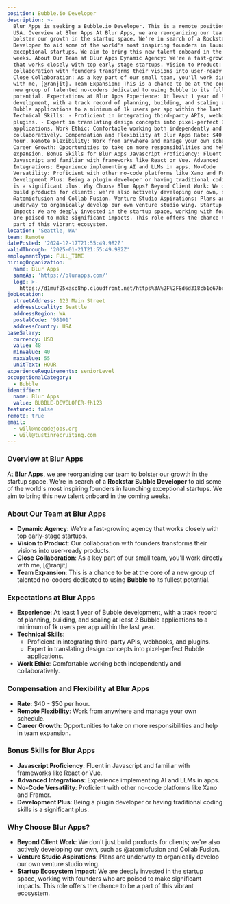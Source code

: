 ```yaml
---
position: Bubble.io Developer
description: >-
  Blur Apps is seeking a Bubble.io Developer. This is a remote position based in
  USA. Overview at Blur Apps At Blur Apps, we are reorganizing our team to
  bolster our growth in the startup space. We're in search of a Rockstar Bubble
  Developer to aid some of the world's most inspiring founders in launching
  exceptional startups. We aim to bring this new talent onboard in the coming
  weeks. About Our Team at Blur Apps Dynamic Agency: We're a fast-growing agency
  that works closely with top early-stage startups. Vision to Product: Our
  collaboration with founders transforms their visions into user-ready products.
  Close Collaboration: As a key part of our small team, you'll work directly
  with me, [@ranjit]. Team Expansion: This is a chance to be at the core of a
  new group of talented no-coders dedicated to using Bubble to its fullest
  potential. Expectations at Blur Apps Experience: At least 1 year of Bubble
  development, with a track record of planning, building, and scaling at least 2
  Bubble applications to a minimum of 1k users per app within the last year.
  Technical Skills: - Proficient in integrating third-party APIs, webhooks, and
  plugins. - Expert in translating design concepts into pixel-perfect Bubble
  applications. Work Ethic: Comfortable working both independently and
  collaboratively. Compensation and Flexibility at Blur Apps Rate: $40 - $50 per
  hour. Remote Flexibility: Work from anywhere and manage your own schedule.
  Career Growth: Opportunities to take on more responsibilities and help in team
  expansion. Bonus Skills for Blur Apps Javascript Proficiency: Fluent in
  Javascript and familiar with frameworks like React or Vue. Advanced
  Integrations: Experience implementing AI and LLMs in apps. No-Code
  Versatility: Proficient with other no-code platforms like Xano and Framer.
  Development Plus: Being a plugin developer or having traditional coding skills
  is a significant plus. Why Choose Blur Apps? Beyond Client Work: We don't just
  build products for clients; we're also actively developing our own, such as
  @atomicfusion and Collab Fusion. Venture Studio Aspirations: Plans are
  underway to organically develop our own venture studio wing. Startup Ecosystem
  Impact: We are deeply invested in the startup space, working with founders who
  are poised to make significant impacts. This role offers the chance to be a
  part of this vibrant ecosystem.
location: 'Seattle, WA'
team: Remote
datePosted: '2024-12-17T21:55:49.982Z'
validThrough: '2025-01-21T21:55:49.982Z'
employmentType: FULL_TIME
hiringOrganization:
  name: Blur Apps
  sameAs: 'https://blurapps.com/'
  logo: >-
    https://d1muf25xaso8hp.cloudfront.net/https%3A%2F%2F8d6d318cb1c67bc0b84ee11b83349e08.cdn.bubble.io%2Ff1707394005610x495759504272951040%2Fblur_apps_logo.jpeg?w=48&h=48&auto=compress&dpr=2&fit=max
jobLocation:
  streetAddress: 123 Main Street
  addressLocality: Seattle
  addressRegion: WA
  postalCode: '98101'
  addressCountry: USA
baseSalary:
  currency: USD
  value: 48
  minValue: 40
  maxValue: 55
  unitText: HOUR
experienceRequirements: seniorLevel
occupationalCategory:
  - Bubble
identifier:
  name: Blur Apps
  value: BUBBLE-DEVELOPER-fh123
featured: false
remote: true
email:
  - will@nocodejobs.org
  - will@tustinrecruiting.com
---
```


### Overview at Blur Apps
At **Blur Apps**, we are reorganizing our team to bolster our growth in the startup space. We're in search of a **Rockstar Bubble Developer** to aid some of the world's most inspiring founders in launching exceptional startups. We aim to bring this new talent onboard in the coming weeks.

### About Our Team at Blur Apps
- **Dynamic Agency**: We're a fast-growing agency that works closely with top early-stage startups.
- **Vision to Product**: Our collaboration with founders transforms their visions into user-ready products.
- **Close Collaboration**: As a key part of our small team, you'll work directly with me, [@ranjit].
- **Team Expansion**: This is a chance to be at the core of a new group of talented no-coders dedicated to using **Bubble** to its fullest potential.

### Expectations at Blur Apps
- **Experience**: At least 1 year of Bubble development, with a track record of planning, building, and scaling at least 2 Bubble applications to a minimum of 1k users per app within the last year.
- **Technical Skills**:
  - Proficient in integrating third-party APIs, webhooks, and plugins.
  - Expert in translating design concepts into pixel-perfect Bubble applications.
- **Work Ethic**: Comfortable working both independently and collaboratively.

### Compensation and Flexibility at Blur Apps
- **Rate**: $40 - $50 per hour.
- **Remote Flexibility**: Work from anywhere and manage your own schedule.
- **Career Growth**: Opportunities to take on more responsibilities and help in team expansion.

### Bonus Skills for Blur Apps
- **Javascript Proficiency**: Fluent in Javascript and familiar with frameworks like React or Vue.
- **Advanced Integrations**: Experience implementing AI and LLMs in apps.
- **No-Code Versatility**: Proficient with other no-code platforms like Xano and Framer.
- **Development Plus**: Being a plugin developer or having traditional coding skills is a significant plus.

### Why Choose Blur Apps?
- **Beyond Client Work**: We don't just build products for clients; we're also actively developing our own, such as @atomicfusion and Collab Fusion.
- **Venture Studio Aspirations**: Plans are underway to organically develop our own venture studio wing.
- **Startup Ecosystem Impact**: We are deeply invested in the startup space, working with founders who are poised to make significant impacts. This role offers the chance to be a part of this vibrant ecosystem.


